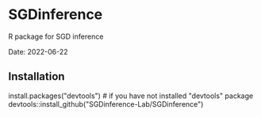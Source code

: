 # SGDinference
R package for SGD inference

Date: 2022-06-22


## Installation
install.packages("devtools") # if you have not installed "devtools" package
devtools::install_github("SGDinference-Lab/SGDinference")
